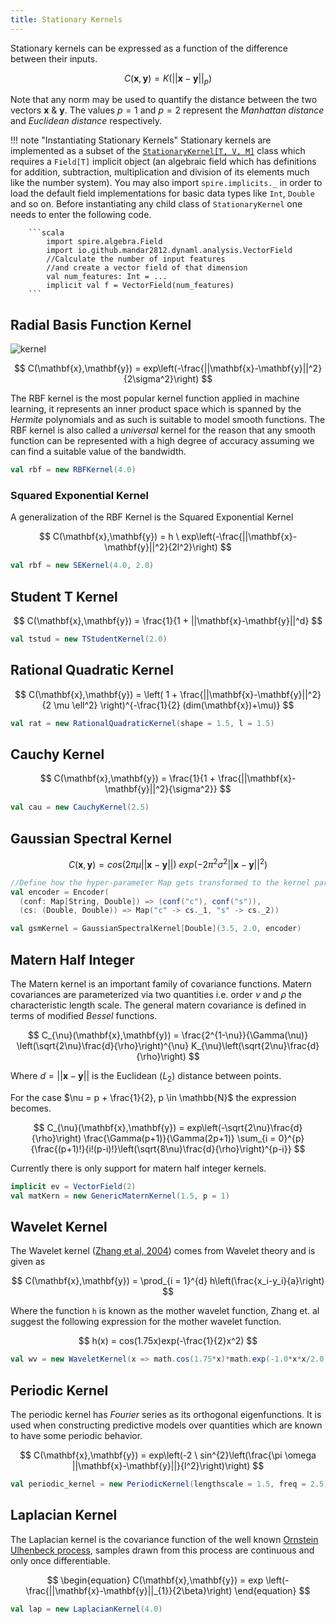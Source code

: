 ```yaml
---
title: Stationary Kernels
---
```


Stationary kernels can be expressed as a function of the difference between their inputs.

$$
	C(\mathbf{x}, \mathbf{y}) = K(||\mathbf{x} - \mathbf{y}||_{p})
$$

Note that any norm may be used to quantify the distance between the two vectors $\mathbf{x} \ \& \ \mathbf{y}$. The values $p = 1$ and $p = 2$ represent the _Manhattan distance_ and _Euclidean distance_ respectively.

!!! note "Instantiating Stationary Kernels"
		Stationary kernels are implemented as a subset of the [```StationaryKernel[T, V, M]```](https://transcendent-ai-labs.github.io/api_docs/DynaML/recent/dynaml-core/index.html#io.github.mandar2812.dynaml.kernels.StationaryKernel) class which requires a ```Field[T]``` implicit object (an algebraic field which has definitions for addition, subtraction, multiplication and division of its elements much like the number system). You may also import ```spire.implicits._``` in order to load the default field implementations for basic data types like ```Int```, ```Double``` and so on. Before instantiating any child class of ```StationaryKernel``` one needs to enter the following code.

		```scala
			import spire.algebra.Field
			import io.github.mandar2812.dynaml.analysis.VectorField
			//Calculate the number of input features
			//and create a vector field of that dimension
			val num_features: Int = ...
			implicit val f = VectorField(num_features)
		```

## Radial Basis Function Kernel

![kernel](/images/gaussiankernel.jpg)

$$
C(\mathbf{x},\mathbf{y}) = exp\left(-\frac{||\mathbf{x}-\mathbf{y}||^2}{2\sigma^2}\right)
$$

The RBF kernel is the most popular kernel function applied in machine learning, it represents an inner product space which is spanned by the _Hermite_ polynomials and as such is suitable to model smooth functions. The RBF kernel is also called a _universal_ kernel for the reason that any smooth function can be represented with a high degree of accuracy assuming we can find a suitable value of the bandwidth.

```scala
val rbf = new RBFKernel(4.0)
```

### Squared Exponential Kernel

A generalization of the RBF Kernel is the Squared Exponential Kernel

$$
	C(\mathbf{x},\mathbf{y}) = h \ exp\left(-\frac{||\mathbf{x}-\mathbf{y}||^2}{2l^2}\right)
$$

```scala
val rbf = new SEKernel(4.0, 2.0)
```

## Student T Kernel

$$
	C(\mathbf{x},\mathbf{y}) = \frac{1}{1 + ||\mathbf{x}-\mathbf{y}||^d}
$$

```scala
val tstud = new TStudentKernel(2.0)
```


## Rational Quadratic Kernel

$$
	C(\mathbf{x},\mathbf{y}) = \left( 1 + \frac{||\mathbf{x}-\mathbf{y}||^2}{2 \mu \ell^2} \right)^{-\frac{1}{2}  (dim(\mathbf{x})+\mu)}
$$

```scala
val rat = new RationalQuadraticKernel(shape = 1.5, l = 1.5)
```

## Cauchy Kernel

$$
	C(\mathbf{x},\mathbf{y}) = \frac{1}{1 + \frac{||\mathbf{x}-\mathbf{y}||^2}{\sigma^2}}
$$

```scala
val cau = new CauchyKernel(2.5)
```

## Gaussian Spectral Kernel

$$
C(\mathbf{x},\mathbf{y}) = cos(2\pi \mu ||\mathbf{x}-\mathbf{y}||) \ exp(-2\pi^{2} \sigma^{2} ||\mathbf{x}-\mathbf{y}||^{2} )
$$

```scala
//Define how the hyper-parameter Map gets transformed to the kernel parameters
val encoder = Encoder(
  (conf: Map[String, Double]) => (conf("c"), conf("s")),
  (cs: (Double, Double)) => Map("c" -> cs._1, "s" -> cs._2))

val gsmKernel = GaussianSpectralKernel[Double](3.5, 2.0, encoder)
```

## Matern Half Integer

The Matern kernel is an important family of covariance functions. Matern covariances are parameterized via two quantities i.e. order $\nu$ and $\rho$ the characteristic length scale. The general matern covariance is defined in terms of modified _Bessel_ functions.

$$
C_{\nu}(\mathbf{x},\mathbf{y}) = \frac{2^{1-\nu}}{\Gamma(\nu)} \left(\sqrt{2\nu}\frac{d}{\rho}\right)^{\nu} K_{\nu}\left(\sqrt{2\nu}\frac{d}{\rho}\right)
$$

Where $d = ||\mathbf{x} - \mathbf{y}||$ is the Euclidean ($L_2$) distance between points.

For the case $\nu = p + \frac{1}{2}, p \in \mathbb{N}$ the expression becomes.

$$
C_{\nu}(\mathbf{x},\mathbf{y}) =  exp\left(-\sqrt{2\nu}\frac{d}{\rho}\right) \frac{\Gamma(p+1)}{\Gamma(2p+1)} \sum_{i = 0}^{p}{\frac{(p+1)!}{i!(p-i)!}\left(\sqrt{8\nu}\frac{d}{\rho}\right)^{p-i}}
$$

Currently there is only support for matern half integer kernels.

```scala
implicit ev = VectorField(2)
val matKern = new GenericMaternKernel(1.5, p = 1)
```

## Wavelet Kernel

The Wavelet kernel ([Zhang et al, 2004](http://dx.doi.org/10.1109/TSMCB.2003.811113)) comes from Wavelet theory and is given as

$$
	C(\mathbf{x},\mathbf{y}) = \prod_{i = 1}^{d} h\left(\frac{x_i-y_i}{a}\right)
$$

Where the function `h` is known as the mother wavelet function, Zhang et. al suggest the following expression for the mother wavelet function.

$$
	h(x) = cos(1.75x)exp(-\frac{1}{2}x^2)
$$

```scala
val wv = new WaveletKernel(x => math.cos(1.75*x)*math.exp(-1.0*x*x/2.0))(1.5)
```

## Periodic Kernel

The periodic kernel has _Fourier_ series as its orthogonal eigenfunctions. It is used when constructing predictive models over quantities which are known to have some periodic behavior.

$$
C(\mathbf{x},\mathbf{y}) = exp\left(-2 \ sin^{2}\left(\frac{\pi \omega ||\mathbf{x}-\mathbf{y}||}{l^2}\right)\right)
$$

```scala
val periodic_kernel = new PeriodicKernel(lengthscale = 1.5, freq = 2.5)
```

## Laplacian Kernel

The Laplacian kernel is the covariance function of the well known [Ornstein Ulhenbeck process](https://en.wikipedia.org/wiki/Ornstein%E2%80%93Uhlenbeck_process), samples drawn from this process are continuous and only once differentiable.


$$
\begin{equation}
C(\mathbf{x},\mathbf{y}) = exp \left(-\frac{||\mathbf{x}-\mathbf{y}||_{1}}{2\beta}\right)
\end{equation}
$$


```scala
val lap = new LaplacianKernel(4.0)
```

